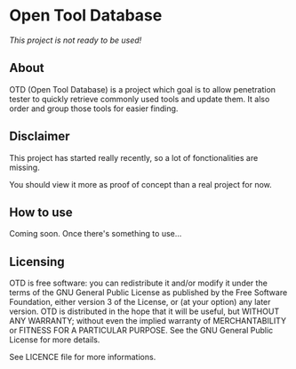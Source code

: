 # Open Tool Database #

*This project is not ready to be used!*

## About ##

OTD (Open Tool Database) is a project which goal is to allow penetration tester
to quickly retrieve commonly used tools and update them. It also order and group
those tools for easier finding.

## Disclaimer ##

This project has started really recently, so a lot of fonctionalities are
missing.

You should view it more as proof of concept than a real project for now.

## How to use ##

Coming soon. Once there's something to use...

## Licensing ##

OTD is free software: you can redistribute it and/or modify it under the terms of
the GNU General Public License as published by the Free Software Foundation,
either version 3 of the License, or (at your option) any later version.
OTD is distributed in the hope that it will be useful, but WITHOUT ANY WARRANTY;
without even the implied warranty of MERCHANTABILITY or FITNESS FOR A PARTICULAR PURPOSE.
See the GNU General Public License for more details.

See LICENCE file for more informations.
